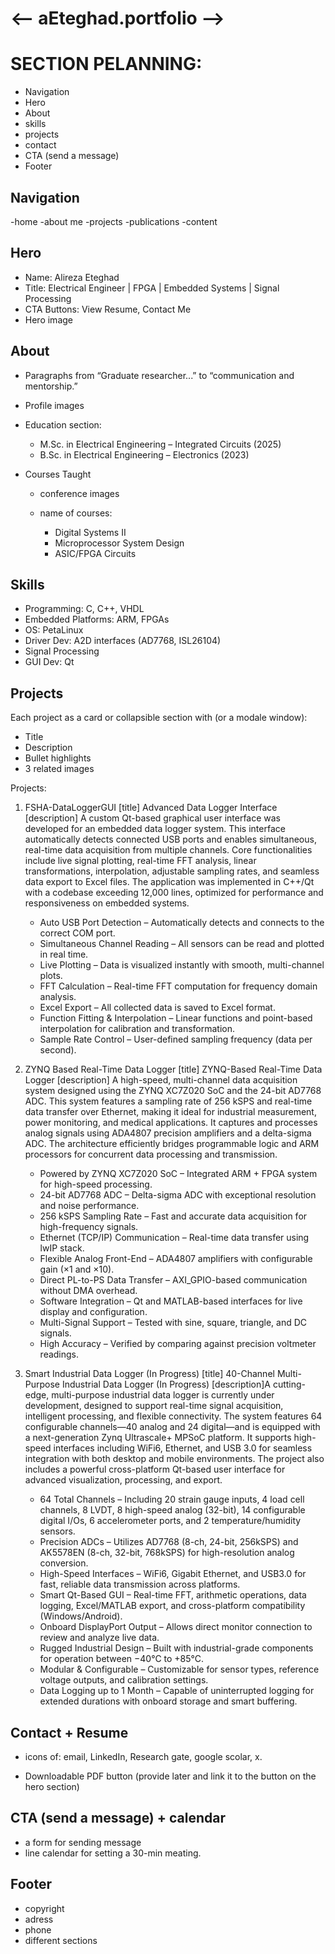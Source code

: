 # <-- aEteghad.portfolio -->

# SECTION PELANNING:

- Navigation
- Hero
- About
- skills
- projects
- contact
- CTA (send a message)
- Footer

## Navigation

-home
-about me
-projects
-publications
-content

## Hero

- Name: Alireza Eteghad
- Title: Electrical Engineer | FPGA | Embedded Systems | Signal Processing
- CTA Buttons: View Resume, Contact Me
- Hero image

## About

- Paragraphs from “Graduate researcher...” to “communication and mentorship.”

- Profile images

- Education section:

  - M.Sc. in Electrical Engineering – Integrated Circuits (2025)
  - B.Sc. in Electrical Engineering – Electronics (2023)

- Courses Taught

  - conference images

  - name of courses:
    - Digital Systems II
    - Microprocessor System Design
    - ASIC/FPGA Circuits

## Skills

- Programming: C, C++, VHDL
- Embedded Platforms: ARM, FPGAs
- OS: PetaLinux
- Driver Dev: A2D interfaces (AD7768, ISL26104)
- Signal Processing
- GUI Dev: Qt

## Projects

Each project as a card or collapsible section with (or a modale window):

- Title
- Description
- Bullet highlights
- 3 related images

Projects:

1. FSHA-DataLoggerGUI
   [title] Advanced Data Logger Interface
   [description] A custom Qt-based graphical user interface was developed for an embedded data logger system. This interface automatically detects connected USB ports and enables simultaneous, real-time data acquisition from multiple channels. Core functionalities include live signal plotting, real-time FFT analysis, linear transformations, interpolation, adjustable sampling rates, and seamless data export to Excel files. The application was implemented in C++/Qt with a codebase exceeding 12,000 lines, optimized for performance and responsiveness on embedded systems.

   - Auto USB Port Detection – Automatically detects and connects to the correct COM port.
   - Simultaneous Channel Reading – All sensors can be read and plotted in real time.
   - Live Plotting – Data is visualized instantly with smooth, multi-channel plots.
   - FFT Calculation – Real-time FFT computation for frequency domain analysis.
   - Excel Export – All collected data is saved to Excel format.
   - Function Fitting & Interpolation – Linear functions and point-based interpolation for calibration and transformation.
   - Sample Rate Control – User-defined sampling frequency (data per second).

2. ZYNQ Based Real-Time Data Logger
   [title] ZYNQ-Based Real-Time Data Logger
   [description] A high-speed, multi-channel data acquisition system designed using the ZYNQ XC7Z020 SoC and the 24-bit AD7768 ADC. This system features a sampling rate of 256 kSPS and real-time data transfer over Ethernet, making it ideal for industrial measurement, power monitoring, and medical applications. It captures and processes analog signals using ADA4807 precision amplifiers and a delta-sigma ADC. The architecture efficiently bridges programmable logic and ARM processors for concurrent data processing and transmission.

   - Powered by ZYNQ XC7Z020 SoC – Integrated ARM + FPGA system for high-speed processing.
   - 24-bit AD7768 ADC – Delta-sigma ADC with exceptional resolution and noise performance.
   - 256 kSPS Sampling Rate – Fast and accurate data acquisition for high-frequency signals.
   - Ethernet (TCP/IP) Communication – Real-time data transfer using lwIP stack.
   - Flexible Analog Front-End – ADA4807 amplifiers with configurable gain (×1 and ×10).
   - Direct PL-to-PS Data Transfer – AXI_GPIO-based communication without DMA overhead.
   - Software Integration – Qt and MATLAB-based interfaces for live display and configuration.
   - Multi-Signal Support – Tested with sine, square, triangle, and DC signals.
   - High Accuracy – Verified by comparing against precision voltmeter readings.

3. Smart Industrial Data Logger (In Progress)
   [title] 40-Channel Multi-Purpose Industrial Data Logger (In Progress)
   [description]A cutting-edge, multi-purpose industrial data logger is currently under development, designed to support real-time signal acquisition, intelligent processing, and flexible connectivity. The system features 64 configurable channels—40 analog and 24 digital—and is equipped with a next-generation Zynq Ultrascale+ MPSoC platform. It supports high-speed interfaces including WiFi6, Ethernet, and USB 3.0 for seamless integration with both desktop and mobile environments. The project also includes a powerful cross-platform Qt-based user interface for advanced visualization, processing, and export.

   - 64 Total Channels – Including 20 strain gauge inputs, 4 load cell channels, 8 LVDT, 8 high-speed analog (32-bit), 14 configurable digital I/Os, 6 accelerometer ports, and 2 temperature/humidity sensors.
   - Precision ADCs – Utilizes AD7768 (8-ch, 24-bit, 256kSPS) and AK5578EN (8-ch, 32-bit, 768kSPS) for high-resolution analog conversion.
   - High-Speed Interfaces – WiFi6, Gigabit Ethernet, and USB3.0 for fast, reliable data transmission across platforms.
   - Smart Qt-Based GUI – Real-time FFT, arithmetic operations, data logging, Excel/MATLAB export, and cross-platform compatibility (Windows/Android).
   - Onboard DisplayPort Output – Allows direct monitor connection to review and analyze live data.
   - Rugged Industrial Design – Built with industrial-grade components for operation between −40°C to +85°C.
   - Modular & Configurable – Customizable for sensor types, reference voltage outputs, and calibration settings.
   - Data Logging up to 1 Month – Capable of uninterrupted logging for extended durations with onboard storage and smart buffering.

## Contact + Resume

- icons of:
  email, LinkedIn, Research gate, google scolar, x.

- Downloadable PDF button (provide later and link it to the button on the hero section)

## CTA (send a message) + calendar

- a form for sending message
- line calendar for setting a 30-min meating.

## Footer

- copyright
- adress
- phone
- different sections